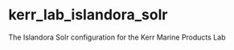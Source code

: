 kerr_lab_islandora_solr
=======================

The Islandora Solr configuration for the Kerr Marine Products Lab
